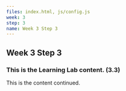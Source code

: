 ```yaml
---
files: index.html, js/config.js
week: 3
step: 3
name: Week 3 Step 3
---
```


## Week 3 Step 3

### This is the Learning Lab content. (3.3)

This is the content continued.
